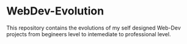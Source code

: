 # WebDev-Evolution

This repository contains the evolutions of my self designed Web-Dev projects from begineers level to intemediate to professional level.
